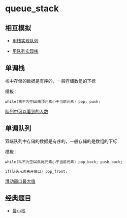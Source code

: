 # queue_stack

## 相互模拟

+ [用栈实现队列](./code/用栈实现队列.java)

+ [用队列实现栈](./code/用队列实现栈.java)

## 单调栈

栈中存储的数据是有序的，一般存储数组的下标

模板：

```
while(栈不为空&&栈顶元素小于当前元素) pop; push;
```

[队列中可以看到的人数](./code/队列中可以看到的人数.cpp)

## 单调队列

双端队列中存储的数据是有序的，一般存储的是数组的下标

模板：

```
while(队不为空&&队尾元素小于当前元素) pop_back; push_back;

if(队头元素离开窗口) pop_front;
```

[滑动窗口最大值](./code/滑动窗口最大值.java)

## 经典题目

+ [最小栈](./code/最小栈.java)



